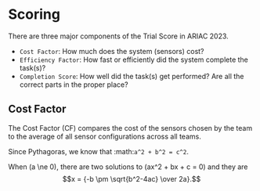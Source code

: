 # Scoring

There are three major components of the Trial Score in ARIAC 2023.

- `Cost Factor`: How much does the system (sensors) cost?
- `Efficiency Factor`: How fast or efficiently did the system complete the task(s)?
- `Completion Score`: How well did the task(s) get performed? Are all the correct parts in the proper place?

## Cost Factor

The Cost Factor \(CF\) compares the cost of the sensors chosen by the team to the average of all sensor configurations across all teams.

Since Pythagoras, we know that :math:`a^2 + b^2 = c^2`.

When \(a \ne 0\), there are two solutions to \(ax^2 + bx + c = 0\) and they are
$$x = {-b \pm \sqrt{b^2-4ac} \over 2a}.$$
